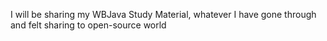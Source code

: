 I will be sharing my WBJava Study Material, whatever I have gone through and felt sharing to open-source world
